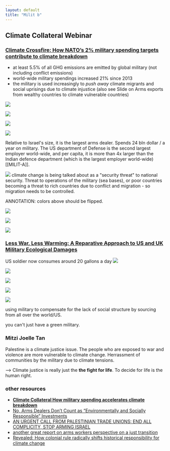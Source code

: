 ```yaml
---
layout: default
title: "Milit b"
---
```


## Climate Collateral Webinar

### **[Climate Crossfire: How NATO’s 2% military spending targets contribute to climate breakdown](https://www.tni.org/en/publication/climate-crossfire)**

- at least 5.5% of all GHG emissions are emitted by global military (not including conflict emissions)
- world-wide military spendings increased 21% since 2013
- the military is used increasingly to *push away* climate migrants and social uprisings due to climate injustice (also see Slide on Arms exports from wealthy countries to climate vulnerable countries)

![](media/cleanshot_2023-11-28-at-07-47-40@2x.png)

![](media/cleanshot_2023-11-28-at-07-49-05@2x.png)

![](media/cleanshot_2023-11-28-at-07-49-34@2x.png)

![](media/cleanshot_2023-11-28-at-07-50-34@2x.png)

Relative to Israel's size, it is the largest arms dealer. Spends 24 bln dollar / a year on military. The US department of Defense is the second largest employer world-wide, and per capita, it is more than 4x larger than the Indian defence department (which is the largest employer world-wide) [[MILIT-A]].

![](media/cleanshot_2023-11-28-at-07-53-33@2x.png)
climate change is being talked about as a "security threat" to national security. Threat to operations of the military (sea bases), or poor countries becoming a threat to rich countries due to conflict and migration - so migration needs to be controlled. 

ANNOTATION: colors above should be flipped.

![](media/cleanshot_2023-11-28-at-07-55-44@2x.png)

![](media/cleanshot_2023-11-28-at-07-56-36@2x.png)

![](media/cleanshot_2023-11-28-at-07-57-04@2x.png)




### **[Less War, Less Warming: A Reparative Approach to US and UK Military Ecological Damages](https://www.common-wealth.org/publications/less-war-less-warming-a-reparative-approach-to-us-and-uk-military-ecological-damages)**

US soldier now consumes around 20 gallons a day 
![](media/cleanshot_2023-11-28-at-08-00-00@2x.png)

![](media/cleanshot_2023-11-28-at-08-01-14@2x.png)

![](media/cleanshot_2023-11-28-at-08-03-35@2x.png)

![](media/cleanshot_2023-11-28-at-08-03-56@2x.png)

![](media/cleanshot_2023-11-28-at-08-05-53@2x.png)

using military to compensate for the lack of social structure by sourcing from all over the world/US. 

you can't just have a green military. 

### **Mitzi Joelle Tan** 

Palestine is a climate justice issue. The people who are exposed to war and violence are more vulnerable to climate change. Herrassment of communities by the military due to climate tensions. 

--> Climate justice is really just the **the fight for life**. To decide for life is the human right. 




### other resources
- **[Climate Collateral
How military spending accelerates climate breakdown](https://www.tni.org/en/publication/climate-collateral)**
- [No, Arms Dealers Don’t Count as “Environmentally and Socially Responsible” Investments](https://jacobin.com/2023/06/arms-dealers-environment-social-responsibility-investments-green-warfare-security)
- [AN URGENT CALL FROM PALESTINIAN TRADE UNIONS: END ALL COMPLICITY, STOP ARMING ISRAEL](https://www.workersinpalestine.org/the-calls-languages/english)
- [another great report on arms workers perspective on a just transition](https://www.thebritishacademy.ac.uk/documents/4197/Just-transitions-decarbonising-diversifying-defence-uk-usa.pdf)
- [Revealed: How colonial rule radically shifts historical responsibility for climate change](https://www.carbonbrief.org/revealed-how-colonial-rule-radically-shifts-historical-responsibility-for-climate-change/?_hsmi=284302147&_hsenc=p2ANqtz-9Sue_r9RXENt4WeOAiPxdZzgz95ehD_ANlyTZS318UeVFS1MIioSA7D_Kn8RfGmpr761qGXr6mN1zB5_7HZNr1j1QkdS99hEvHZ_s7NZ7pe4BrQHk)